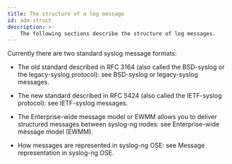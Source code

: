 ```yaml
---
title: The structure of a log message
id: adm-struct
description: >-
    The following sections describe the structure of log messages.
---
```


Currently there are two standard syslog message formats:

- The old standard described in RFC 3164 (also called the BSD-syslog
    or the legacy-syslog protocol): see
    BSD-syslog or legacy-syslog messages.

- The new standard described in RFC 5424 (also called the IETF-syslog
    protocol): see IETF-syslog messages.

- The Enterprise-wide message model or EWMM allows you to deliver
    structured messages between syslog-ng nodes: see
    Enterprise-wide message model (EWMM).

- How messages are represented in syslog-ng OSE: see
    Message representation in syslog-ng OSE.
